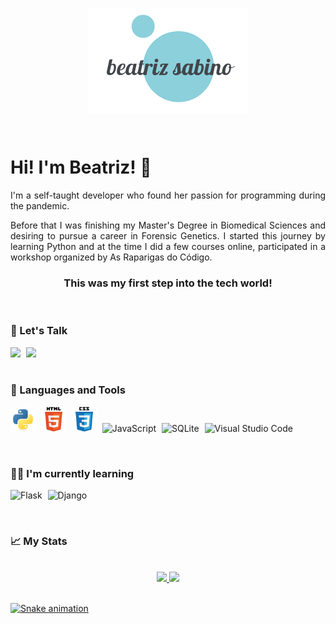 <p align="center"><img align = "center" src="images/beatriz_sabino - logo.png" /></p>

<br>

# Hi! I'm Beatriz! 👋

 


<p style="text-align: justify; text-justify: inter-word">I'm a self-taught developer who found her passion for programming during the pandemic.</p>
<p style="text-align: justify; text-justify: inter-word">Before that I was finishing my Master's Degree in Biomedical Sciences and desiring to pursue a career in Forensic Genetics.
I started this journey by learning Python and at the time I did a few courses online, participated in a workshop organized by <a href="https://raparigasdocodigo.pt/" style = "text-decoration:none; color: inherit" >As Raparigas do Código.</a></p>

<h3 align="center" font-weight:bold">This was my first step into the tech world!</h3>

<br>

### 📱 Let's Talk
<div>
    <a style="margin-right: 5px" href="https://www.linkedin.com/in/beatriz-sabino96/" target="_blank"><img src="https://img.shields.io/badge/-LinkedIn-%230077B5?style=for-the-badge&logo=linkedin&logoColor=white" target="_blank"></a> 
    <a href = "mailto:biia.sabino96@gmail.com"><img  src="https://img.shields.io/badge/-Gmail-%23333?style=for-the-badge&logo=gmail&logoColor=white" target="_blank"></a>
</div>

<br>

### 🧰 Languages and Tools
<p align="left" dir="auto">

   <a style = "text-decoration:none; margin-right:5px" href="https://https://www.python.org/" rel="nofollow">
    <img
      src="https://raw.githubusercontent.com/devicons/devicon/master/icons/python/python-original.svg"
      alt="Python"
      width="40"
      height="40"
      style="max-width: 100%"
    />
  </a>
  <a style = "text-decoration:none; margin-right:5px" href="https://www.w3.org/html/" rel="nofollow">
    <img
      src="https://raw.githubusercontent.com/devicons/devicon/master/icons/html5/html5-original-wordmark.svg"
      alt="HTML"
      width="40"
      height="40"
      style="max-width: 100%"
    />
  </a>
    <a style = "text-decoration:none; margin-right:5px" href="https://www.w3schools.com/css/" rel="nofollow">
    <img
      src="https://raw.githubusercontent.com/devicons/devicon/master/icons/css3/css3-original-wordmark.svg"
      alt="CSS"
      width="40"
      height="40"
      style="max-width: 100%"
    />
  </a>
  <a style = "text-decoration:none; margin-right:5px" href="https://developer.mozilla.org/en-US/docs/Web/JavaScript" rel="nofollow">
    <img
      src="https://cdn.jsdelivr.net/gh/devicons/devicon/icons/javascript/javascript-original.svg"
      alt="JavaScript"
      width="40"
      height="40"
      style="max-width: 100%"
    />
  </a>
    <a style = "text-decoration:none; margin-right:5px" href="https://www.sqlite.org/index.html" rel="nofollow">
    <img
      src="https://cdn.jsdelivr.net/gh/devicons/devicon/icons/sqlite/sqlite-original-wordmark.svg"
      alt="SQLite"
      width="40"
      height="40"
      style="max-width: 100%"
    />
  </a>
  <a style = "text-decoration:none; margin-right:5px" href="https://code.visualstudio.com" rel="nofollow">
    <img
      src="https://cdn.jsdelivr.net/gh/devicons/devicon/icons/vscode/vscode-original-wordmark.svg"
      alt="Visual Studio Code"
      width="40"
      height="40"
      style="max-width: 100%"
    />
  </a>
</p>

<br>

### 👩‍💻 I'm currently learning
<p align="left" dir="auto">

   <a style = "text-decoration:none; margin-right:5px" href="https://flask.palletsprojects.com/en/2.2.x/" rel="nofollow">
    <img
      src="https://cdn.jsdelivr.net/gh/devicons/devicon/icons/flask/flask-original.svg"
      alt="Flask"
      width="40"
      height="40"
      style="max-width: 100%"
    />
  </a>
  <a style = "text-decoration:none; margin-right:5px" href="https://www.djangoproject.com/" rel="nofollow">
    <img
      src="https://cdn.jsdelivr.net/gh/devicons/devicon/icons/django/django-plain.svg"
      alt="Django"
      width="40"
      height="40"
      style="max-width: 100%"
    />
  </a>
</p>

<br>

### 📈 My Stats</h2>
<br>

<div align="center">
  <a href="https://github.com/beatriz-sabino">
  <img height="170em" src="https://github-readme-stats.vercel.app/api?username=beatriz-sabino&show_icons=true&theme=react&include_all_commits=true&count_private=true"/>
  <img height="170em" src="https://github-readme-stats.vercel.app/api/top-langs/?username=beatriz-sabino&layout=compact&langs_count=7&theme=react"/>  
</div>

<br>

<div> 

  ![Snake animation](https://github.com/beatriz-sabino/beatriz-sabino/blob/output/github-contribution-grid-snake.svg)
 
</div>
